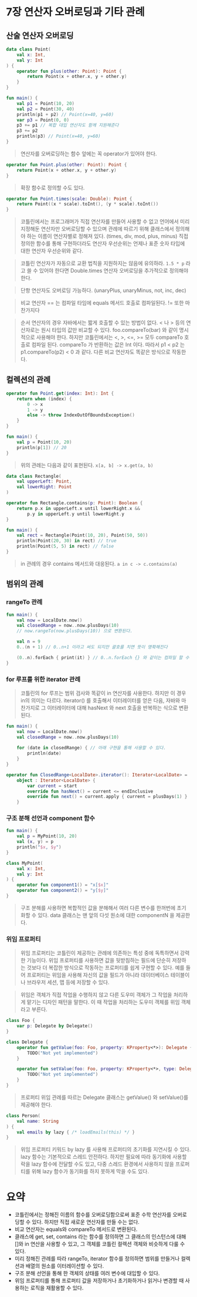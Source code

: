 # 7장 연산자 오버로딩과 기타 관례

## 산술 연산자 오버로딩

```kotlin
data class Point(
    val x: Int,
    val y: Int
) {
    operator fun plus(other: Point): Point {
        return Point(x + other.x, y + other.y)
    }
}

fun main() {
    val p1 = Point(10, 20)
    val p2 = Point(30, 40)
    println(p1 + p2) // Point(x=40, y=60)
    var p3 = Point(0, 0)
    p3 += p1 // 복합 대입 연산자도 함께 지원해준다
    p3 += p2
    println(p3) // Point(x=40, y=60)
}
```

> 연산자를 오버로딩하는 함수 앞에는 꼭 operator가 있어야 한다.

```kotlin
operator fun Point.plus(other: Point): Point {
    return Point(x + other.x, y + other.y)
}
```

> 확장 함수로 정의할 수도 있다.

```kotlin
operator fun Point.times(scale: Double): Point {
    return Point((x * scale).toInt(), (y * scale).toInt())
}
```

> 코틀린에서는 프로그래머가 직접 연산자를 만들어 사용할 수 없고 언어에서 미리 지정해둔 연산자만 오버로딩할 수 있으며 관례에 따르기 위해 클래스에서 정의해야 하는 이름이 연산자별로 정해져 있다. (times, div, mod, plus, minus)
> 직접 정의한 함수를 통해 구현하더라도 연산자 우선순위는 언제나 표준 숫자 타입에 대한 연산자 우선순위와 같다.

> 코틀린 연산자가 자동으로 교환 법칙을 지원하지는 않음에 유의하라. `1.5 * p` 라고 쓸 수 있어야 한다면 Double.times 연산자 오버로딩을 추가적으로 정의해야 한다.

> 단항 연산자도 오버로딩 가능하다. (unaryPlus, unaryMinus, not, inc, dec)

> 비교 연산자 == 는 컴파일 타임에 equals 메서드 호출로 컴파일된다. != 또한 마찬가지다

> 순서 연산자의 경우 자바에서는 짧게 호출할 수 있는 방법이 없다. < 나 > 등의 연산자로는 원시 타입의 값만 비교할 수 있다. foo.compareTo(bar) 와 같이 명시적으로 사용해야 한다.
> 하지만 코틀린에서는 <, >, <=, >= 모두 compareTo 호출로 컴파일 된다. compareTo 가 반환하는 값은 Int 이다.
> 따라서 p1 < p2 는 p1.compareTo(p2) < 0 과 같다. 다른 비교 연산자도 똑같은 방식으로 작동한다.

## 컬렉션의 관례

```kotlin
operator fun Point.get(index: Int): Int {
    return when (index) {
        0 -> x
        1 -> y
        else -> throw IndexOutOfBoundsException()
    }
}

fun main() {
    val p = Point(10, 20)
    println(p[1]) // 20
}
```

> 위의 관례는 다음과 같이 표현된다. `x[a, b] -> x.get(a, b)`

```kotlin
data class Rectangle(
    val upperLeft: Point,
    val lowerRight: Point
)

operator fun Rectangle.contains(p: Point): Boolean {
    return p.x in upperLeft.x until lowerRight.x &&
        p.y in upperLeft.y until lowerRight.y
}

fun main() {
    val rect = Rectangle(Point(10, 20), Point(50, 50))
    println(Point(20, 30) in rect) // true
    println(Point(5, 5) in rect) // false
}
```

> in 관례의 경우 contains 메서드와 대응된다. `a in c -> c.contains(a)`

## 범위의 관례

### rangeTo 관례

```kotlin
fun main() {
    val now = LocalDate.now()
    val closedRange = now..now.plusDays(10)
    // now.rangeTo(now.plusDays(10)) 으로 변환된다.

    val n = 9
    0..(n + 1) // 0..n+1 이라고 써도 되지만 괄호를 치면 뜻이 명확해진다

    (0..n).forEach { print(it) } // 0..n.forEach {} 와 같이는 컴파일 할 수 없다. 우선순위 때문!
}
```

### for 루프를 위한 iterator 관례

> 코틀린의 for 루프는 범위 검사와 똑같이 in 연산자를 사용한다. 하지만 이 경우 in의 의미는 다르다.
> iterator() 를 호출해서 이터레이터를 얻은 다음, 자바와 마찬가지로 그 이터레이터에 대해 hasNext 와 next 호출을 반복하는 식으로 변환된다.

```kotlin
fun main() {
    val now = LocalDate.now()
    val closedRange = now..now.plusDays(10)
    
    for (date in closedRange) { // 아래 구현을 통해 사용할 수 있다.
        println(date)
    }
}

operator fun ClosedRange<LocalDate>.iterator(): Iterator<LocalDate> =
    object : Iterator<LocalDate> {
        var current = start
        override fun hasNext() = current <= endInclusive
        override fun next() = current.apply { current = plusDays(1) }
    }
```

### 구조 분해 선언과 component 함수

```kotlin
fun main() {
    val p = MyPoint(10, 20)
    val (x, y) = p
    println("$x, $y")
}

class MyPoint(
    val x: Int,
    val y: Int
) {
    operator fun component1() = "x[$x]"
    operator fun component2() = "y[$y]"
}
```

> 구조 분해를 사용하면 복합적인 값을 분해해서 여러 다른 변수를 한꺼번에 초기화할 수 있다.
> data 클래스는 맨 앞의 다섯 원소에 대한 componentN 을 제공한다.

### 위임 프로퍼티

> 위임 프로퍼티는 코틀린이 제공하는 관례에 의존하는 특성 중에 독특하면서 강력한 기능이다.
> 위임 프로퍼티를 사용하면 값을 뒷받침하는 필드에 단순히 저장하는 것보다 더 복잡한 방식으로 작동하는 프로퍼티를 쉽게 구현할 수 있다. 예를 들어 프로퍼티는 위임을 사용해 자신의 값을 필드가 아니라 데이터베이스 테이블이나 브라우저 세션, 맵 등에 저장할 수 있다.

> 위임은 객체가 직접 작업을 수행하지 않고 다른 도우미 객체가 그 작업을 처리하게 맡기는 디자인 패턴을 말한다. 이 때 작업을 처리하는 도우미 객체를 위임 객체라고 부른다.

```kotlin
class Foo {
    var p: Delegate by Delegate()
}

class Delegate {
    operator fun getValue(foo: Foo, property: KProperty<*>): Delegate {
        TODO("Not yet implemented")
    }

    operator fun setValue(foo: Foo, property: KProperty<*>, type: Delegate) {
        TODO("Not yet implemented")
    }
}
```

> 프로퍼티 위임 관례를 따르는 Delegate 클래스는 getValue() 와 setValue()를 제공해야 한다.

```kotlin
class Person(
    val name: String
) {
    val emails by lazy { /* loadEmails(this) */ }
}
```

> 위임 프로퍼티 키워드 by lazy 를 사용해 프로퍼티의 초기화를 지연시킬 수 있다.
> lazy 함수는 기본적으로 스레드 안전하다. 하지만 필요에 따라 동기화에 사용할 락을 lazy 함수에 전달할 수도 있고, 다중 스레드 환경에서 사용하지 않을 프로퍼티를 위해 lazy 함수가 동기화를 하지 못하게 막을 수도 있다.

# 요약

- 코틀린에서는 정해진 이름의 함수를 오버로딩함으로써 표준 수학 연산자를 오버로딩할 수 있다. 하지만 직접 새로운 연산자를 만들 수는 없다.
- 비교 연산자는 equals와 compareTo 메서드로 변환된다.
- 클래스에 get, set, contains 라는 함수를 정의하면 그 클래스의 인스턴스에 대해 []와 in 연산을 사용할 수 있고, 그 객체를 코틀린 컬렉션 객체와 비슷하게 다룰 수 있다.
- 미리 정해진 관례를 따라 rangeTo, iterator 함수를 정의하면 범위를 만들거나 컬렉션과 배열의 원소를 이터레이션할 수 있다.
- 구조 분해 선언을 통해 한 객체의 상태를 여러 변수에 대입할 수 있다.
- 위임 프로퍼티를 통해 프로퍼티 값을 저장하거나 초기화하거나 읽거나 변경할 때 사용하는 로직을 재활용할 수 있다.
